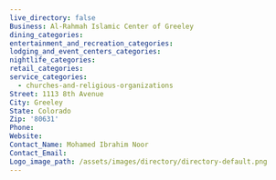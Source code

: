 ```yaml
---
live_directory: false
Business: Al-Rahmah Islamic Center of Greeley
dining_categories:
entertainment_and_recreation_categories:
lodging_and_event_centers_categories:
nightlife_categories:
retail_categories:
service_categories:
  - churches-and-religious-organizations
Street: 1113 8th Avenue
City: Greeley
State: Colorado
Zip: '80631'
Phone:
Website:
Contact_Name: Mohamed Ibrahim Noor
Contact_Email:
Logo_image_path: /assets/images/directory/directory-default.png
---
```


